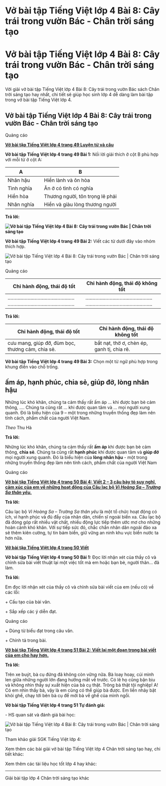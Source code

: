 # Vở bài tập Tiếng Việt lớp 4 Bài 8: Cây trái trong vườn Bác - Chân trời sáng tạo

# Vở bài tập Tiếng Việt lớp 4 Bài 8: Cây trái trong vườn Bác - Chân trời sáng tạo

Với giải vở bài tập Tiếng Việt lớp 4 Bài 8: Cây trái trong vườn Bác sách Chân trời sáng tạo hay nhất, chi tiết sẽ giúp học sinh lớp 4 dễ dàng làm bài tập trong vở bài tập Tiếng Việt lớp 4.

## Vở bài tập Tiếng Việt lớp 4 Bài 8: Cây trái trong vườn Bác - Chân trời sáng tạo

Quảng cáo

[**Vở bài tập Tiếng Việt lớp 4 trang 49 Luyện từ và câu**](https://vietjack.com/vbt-tieng-viet-4-ct/luyen-tu-va-cau-trang-49-vbt-tieng-viet-4-tap-1.jsp)

**Vở bài tập Tiếng Việt lớp 4 trang 49 Bài 1:** Nối lời giải thích ở cột B phù hợp với mỗi từ ở cột A:

**A** |  | **B**  
---|---|---  
Nhân hậu |  | Hiền lành và ôn hòa  
Tình nghĩa |  | Ăn ở có tình có nghĩa  
Hiền hòa  |  | Thương người, tôn trọng lẽ phải  
Nhân nghĩa |  | Hiền và giàu lòng thương người  
  
**Trả lời:**

**![Vở bài tập Tiếng Việt lớp 4 Bài 8: Cây trái trong vườn Bác | Chân trời sáng tạo](https://vietjack.com/vbt-tieng-viet-4-ct/images/bai-8-cay-trai-trong-vuon-bac-188353.PNG)**

**Vở bài tập Tiếng Việt lớp 4 trang 49 Bài 2:** Viết các từ dưới đây vào nhóm thích hợp.

![Vở bài tập Tiếng Việt lớp 4 Bài 8: Cây trái trong vườn Bác | Chân trời sáng tạo](https://vietjack.com/vbt-tieng-viet-4-ct/images/bai-8-cay-trai-trong-vuon-bac-188354.PNG)

Quảng cáo

**Chỉ hành động, thái độ tốt** | **Chỉ hành động, thái độ không tốt**  
---|---  
……………………………………….. ……………………………………….. |  ……………………………………….. ………………………………………..  
  
**Trả lời:**

**Chỉ hành động, thái độ tốt** | **Chỉ hành động, thái độ không tốt**  
---|---  
cưu mang, giúp đỡ, đùm bọc, thương cảm, chia sẻ. | bắt nạt, thờ ơ, chèn ép, ganh tị, chia rẽ.  
  
**Vở bài tập Tiếng Việt lớp 4 trang 49 Bài 3:** Chọn một từ ngữ phù hợp trong khung điền vào chỗ trống.

ấm áp, hạnh phúc, chia sẻ, giúp đỡ, lòng nhân hậu  
---  
  
Những lúc khó khăn, chúng ta cảm thấy rất ấm áp … khi được bạn bè cảm thông, …. Chúng ta cũng rất … khi được quan tâm và … mọi người xung quanh. Đó là biểu hiện của 9 – một trong những truyền thống đẹp làm nên tính cách, phẩm chất của người Việt Nam.

_Theo_ Thu Hà

**Trả lời:**

Những lúc khó khăn, chúng ta cảm thấy rất **ấm áp** khi được bạn bè cảm thông, **chia sẻ**. Chúng ta cũng rất **hạnh phúc** khi được quan tâm và **giúp đỡ** mọi người xung quanh. Đó là biểu hiện của **lòng nhân hậu** \- một trong những truyền thống đẹp làm nên tính cách, phẩm chất của người Việt Nam

Quảng cáo

[**Vở bài tập Tiếng Việt lớp 4 trang 50 Bài 4:** **Viết 2 – 3 câu bày tỏ suy nghĩ, cảm xúc của em về những hoạt động của Câu lạc bộ _Vì Hoàng Sa – Trường Sa thân yêu._**](https://vietjack.com/vbt-tieng-viet-4-ct/viet-2-3-cau-bay-to-suy-nghi-cam-xuc-cua-em-vm.jsp)

**Trả lời:**

Câu lạc bộ _Vì Hoàng Sa – Trường Sa thân yêu_ là một tổ chức hoạt động có ích, vì hạnh phúc và đủ đầy của nhân dân, chiến sĩ ngoài biển xa. Câu lạc bộ đã đóng góp rất nhiều vật chất, nhiều động lực tiếp thêm ước mơ cho những hoàn cảnh khó khăn. Với sự tiếp sức đó, chắc chắn nhân dân ngoài đảo xa sẽ thêm kiên cường, tự tin bám biển, giữ vững an ninh khu vực biển nước ta hơn nữa.

[**Vở bài tập Tiếng Việt lớp 4 trang 50 Viết**](https://vietjack.com/vbt-tieng-viet-4-ct/viet-trang-50-vbt-tieng-viet-4-tap-1.jsp)

**Vở bài tập Tiếng Việt lớp 4 trang 50 Bài 1:** Đọc lời nhận xét của thầy cô và chỉnh sửa bài viết thuật lại một việc tốt mà em hoặc bạn bè, người thân… đã làm.

**Trả lời:**

Em đọc lời nhận xét của thầy cô và chỉnh sửa bài viết của em (nếu có) về các lỗi:

\+ Cấu tạo của bài văn.

\+ Sắp xếp các ý diễn đạt.

Quảng cáo

\+ Dùng từ biểu đạt trong câu văn.

\+ Chính tả trong bài.

[**Vở bài tập Tiếng Việt lớp 4 trang 51 Bài 2:** **Viết lại một đoạn trong bài viết của em cho hay hơn.**](https://vietjack.com/vbt-tieng-viet-4-ct/viet-lai-mot-doan-trong-bai-viet-cua-em-vm.jsp)

**Trả lời:**

Trên xe buýt, bà cụ đứng đã không còn vững nữa. Bà loay hoay, cúi mình len giữa những người lớn đang hướng mắt về trước. Có lẽ họ cũng bận bịu và không nhìn thấy sự xuất hiện của bà cụ thật. Trông bà thật tội nghiệp! A! Có em nhìn thấy bà, vậy là em cũng có thể giúp bà được. Em liền nhảy bật khỏi ghế, chạy tới bên bà cụ để mời bà về ghế của mình ngồi.

**Vở bài tập Tiếng Việt lớp 4 trang 51 Tự đánh giá:**

\- HS quan sát và đánh giá bài học:

![Vở bài tập Tiếng Việt lớp 4 Bài 8: Cây trái trong vườn Bác | Chân trời sáng tạo](https://vietjack.com/vbt-tieng-viet-4-ct/images/bai-8-cay-trai-trong-vuon-bac-188355.PNG)

Tham khảo giải SGK Tiếng Việt lớp 4:

Xem thêm các bài giải vở bài tập Tiếng Việt lớp 4 Chân trời sáng tạo hay, chi tiết khác:

Xem thêm các tài liệu học tốt lớp 4 hay khác:

* * *

Giải bài tập lớp 4 Chân trời sáng tạo khác
